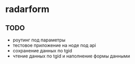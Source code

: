 # radarform


## TODO

* роутинг под параметры
* тестовое приложение на ноде под api
* сохранение данных по tgid
* чтение данных по tgid и наполнение формы данными